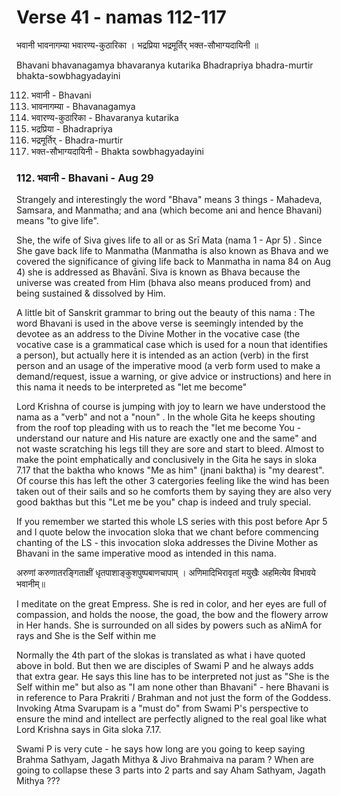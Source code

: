 # Verse 41 - namas 112-117

भवानी भावनागम्या भवारण्य-कुठारिका ।
भद्रप्रिया भद्रमूर्तिर् भक्त-सौभाग्यदायिनी ॥ 

Bhavani bhavanagamya bhavaranya kutarika
Bhadrapriya bhadra-murtir bhakta-sowbhagyadayini

112. भवानी - Bhavani  
113. भावनागम्या  -  Bhavanagamya
114. भवारण्य-कुठारिका - Bhavaranya kutarika  
115. भद्रप्रिया - Bhadrapriya 
116. भद्रमूर्तिर् - Bhadra-murtir
117. भक्त-सौभाग्यदायिनी - Bhakta sowbhagyadayini


### 112. भवानी - Bhavani - Aug 29

Strangely and interestingly the word "Bhava" means 3 things - Mahadeva, Samsara, and Manmatha; and ana (which become ani and hence Bhavani) means "to give life". 

She, the wife of Siva gives life to all or as Srī Mata (nama 1 - Apr 5) . Since She gave back life to Manmatha (Manmatha is also known as Bhava and we covered the significance of giving life back to Manmatha in nama 84 on Aug 4) she is addressed as Bhavānī. Siva is known as Bhava because the universe was created from Him (bhava also means produced from) and being sustained & dissolved by Him.

A little bit of Sanskrit grammar to bring out the beauty of this nama : The word Bhavani is used in the above verse is seemingly intended by the devotee as an address to the Divine Mother in the vocative case (the vocative case is a grammatical case which is used for a noun that identifies a person), but actually here it is intended as an action (verb) in the first person and an usage of the imperative mood (a verb form used to make a demand/request, issue a warning, or give advice or instructions) and here in this nama it needs to be interpreted as "let me become" 

Lord Krishna of course is jumping with joy to learn we have understood the nama as a "verb" and not a "noun" . In the whole Gita he keeps shouting from the roof top pleading with us to reach the "let me become You - understand our nature and His nature are exactly one and the same" and not waste scratching his legs till they are sore and start to bleed. Almost to make the point emphatically and conclusively in the Gita he says in sloka 7.17 that the baktha who knows "Me as him" (jnani baktha) is "my dearest". Of course this has left the other 3 catergories feeling like the wind has been taken out of their sails and so he comforts them by saying they are also very good bakthas but this "Let me be you" chap is indeed and truly special. 

If you remember we started this whole LS series with this post before Apr 5 and I quote below the invocation sloka that we chant before commencing chanting of the LS - this invocation sloka addresses the Divine Mother as Bhavani in the same imperative mood as intended in this nama. 

अरुणां करुणातरङ्गिताक्षीं धृतपाशाङ्कुशपुष्पबाणचापाम् । अणिमादिभिरावृतां मयुखैः अहमित्येव विभावये भवानीम्॥

I meditate on the great Empress. She is red in color, and her eyes are full of compassion, and holds the noose, the goad, the bow and the flowery arrow in Her hands. She is surrounded on all sides by powers such as aNimA for rays and She is the Self within me

Normally the 4th part of the slokas is translated as what i have quoted above in bold. But then we are disciples of Swami P and he always adds that extra gear. He says this line has to be interpreted not just as "She is the Self within me" but also as "I am none other than Bhavani" - here Bhavani is in reference to Para Prakriti / Brahman and not just the form of the Goddess. Invoking Atma Svarupam is a "must do" from Swami P's perspective to ensure the mind and intellect are perfectly aligned to the real goal like what Lord Krishna says in Gita sloka 7.17.

Swami P is very cute - he says how long are you going to keep saying Brahma Sathyam, Jagath Mithya & Jivo Brahmaiva na param ? When are going to collapse these 3 parts into 2 parts and say Aham Sathyam, Jagath Mithya ???

